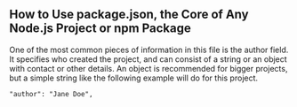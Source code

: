 ## How to Use package.json, the Core of Any Node.js Project or npm Package
One of the most common pieces of information in this file is the author field. It specifies who created the project, and can consist of a string or an object with contact or other details. An object is recommended for bigger projects, but a simple string like the following example will do for this project.

`"author": "Jane Doe",`